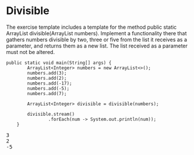 # Divisible
The exercise template includes a template for the method public static ArrayList<Integer> divisible(ArrayList<Integer> numbers). Implement a functionality there that gathers numbers divisible by two, three or five from the list it receives as a parameter, and returns them as a new list. The list received as a parameter must not be altered.

```
public static void main(String[] args) {
        ArrayList<Integer> numbers = new ArrayList<>();
        numbers.add(3);
        numbers.add(2);
        numbers.add(-17);
        numbers.add(-5);
        numbers.add(7);

        ArrayList<Integer> divisible = divisible(numbers);

        divisible.stream()
                .forEach(num -> System.out.println(num));
    }
```

<pre>
3
2
-5
</pre>

